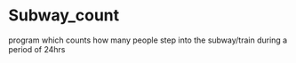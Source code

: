 # Subway_count
program which counts how many people step into the subway/train during a period of 24hrs
